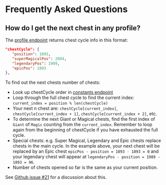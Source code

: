 # Frequently Asked Questions

## How do I get the next chest in any profile?

The [profile endpoint](/profile/profile) returns chest cycle info in this format:

```json
"chestCycle": {
   "position": 1893,
   "superMagicalPos": 2094,
   "legendaryPos": 1989,
   "epicPos": 1893
},
```

To find out the next chests number of chests:

- Look up chestCycle order in [constants endpoint](http://api.cr-api.com/constants)
- Loop through the full chest cycle to find the current index: `current_index = position % len(chestCycle)`
- Your next n chest are: `chestCycle[current_index]`, `chestCycle[current_index + 1]`, `chestCycle[current_index + 2]`, etc.
- To determine the next Giant or Magical chests, find the first index of `Giant` of `Magic` counting from the `current_index`. Remember to loop again from the beginning of chestCycle if you have exhausted the full cycle.
- Special chests: e.g. Super Magical, Legendary and Epic chests replace chests in the main cycle. In the example above, your next chest will be replaced by an Epic chest `epicPos - position = 1893 - 1893 = 0` and your legendary chest will appear at `legendaryPos - position = 1989 - 1893 = 96`.
- Number of chests opened so far is the same as your current position.

See [Github issue #21](https://github.com/cr-api/cr-api/issues/21) for a discussion about this.
